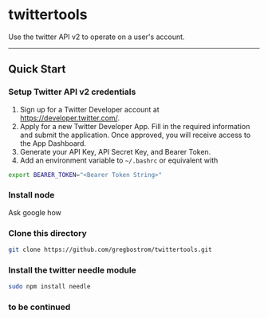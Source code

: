 # twittertools

Use the twitter API v2 to operate on a user's account.

---

## Quick Start
### Setup Twitter API v2 credentials

1. Sign up for a Twitter Developer account at https://developer.twitter.com/.
2. Apply for a new Twitter Developer App. Fill in the required information and submit the application. Once approved, you will receive access to the App Dashboard.
3. Generate your API Key, API Secret Key, and Bearer Token.
4. Add an environment variable to `~/.bashrc` or equivalent with
```bash
export BEARER_TOKEN="<Bearer Token String>"
```
### Install node 
Ask google how

### Clone this directory

```bash
git clone https://github.com/gregbostrom/twittertools.git
```

### Install the twitter needle module
```bash
sudo npm install needle
```

### to be continued
